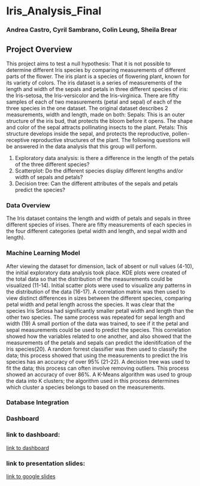 # Iris_Analysis_Final
### Andrea Castro, Cyril Sambrano, Colin Leung, Sheila Brear

## Project Overview
This project aims to test a null hypothesis: That it is not possible to determine different Iris species by comparing measurements of different parts of the flower. The iris plant is a species of flowering plant, known for its variety of colors. 
The iris dataset is a series of measurements of the length and width of the sepals and petals in three different species of iris: the Iris-setosa, the Iris-versicolor and the Iris-virginica. There are fifty samples of each of two measurements (petal and sepal) of each of the three species in the one dataset.
The original dataset describes 2 measurements, width and length, made on both:
Sepals: This is an outer structure of the iris bud, that protects the bloom before it opens. The shape and color of the sepal attracts pollinating insects to the plant. 
Petals: This structure develops inside the sepal, and protects the reproductive, pollen-receptive reproductive structures of the plant. 
The following questions will be answered in the data analysis that this group will perform.
1.	Exploratory data analysis: is there a difference in the length of the petals of the three different species?
2.	Scatterplot: Do the different species display different lengths and/or width of sepals and petals?
3.	Decision tree: Can the different attributes of the sepals and petals predict the species? 
### Data Overview
The Iris dataset contains the length and width of petals and sepals in three different species of irises. There are fifty measurements of each species in the four different categories (petal width and length, and sepal width and length). 
### Machine Learning Model
After viewing the dataset for dimension, lack of absent or null values (4-10), the initial exploratory data analysis took place. 
KDE plots were created of the total data so that the distribution of the measurements could be visualized (11-14).
Initial scatter plots were used to visualize any patterns in the distribution of the data (16-17). 
A correlation matrix was then used to view distinct differences in sizes between the different species, comparing petal width and petal length across the species. It was clear that the species Iris Setosa had significantly smaller petall width and length than the other two species. The same process was repeated for sepal length and width (19)
A small portion of the data was trained, to see if it the petal and sepal measurements could be used to predict the species. This correlation showed how the variables related to one another, and also showed that the measurements of the petals and sepals can predict the idenitifcation of the Iris species(20). A random forrest classifier was then used to classify the data; this process showed that using the measurements to predict the Iris species has an accuracy of over 95% (21-22). A decision tree was used to fit the data; this process can often involve removing outliers. This process showed an accuracy of over 86%. A K-Means algorithm was used to group the data into K clusters; the algorithm used in this process determines which cluster a species belongs to based on the measurements. 

### Database Integration
### Dashboard

### link to dashboard:
[link to dashboard](https://public.tableau.com/app/profile/cyril.sambrano/viz/IrisAnalysis_16594059191210/SepalLengthY)
### link to presentation slides:
[link to google slides](https://docs.google.com/presentation/d/1TLXAITWZCAdblGrwjQDEPZtHc_QX7gqjuL4Oc_xWLVk/edit#slide=id.p)
